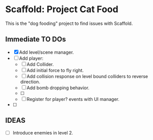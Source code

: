 # Scaffold: Project Cat Food #
This is the "dog fooding" project to find issues with Scaffold. 

## Immediate TO DOs ##
- [x] Add level/scene manager. 
- [ ] Add player: 
    - [ ] Add Collider. 
    - [ ] Add initial force to fly right. 
    - [ ] Add collision response on level bound colliders to reverse direction. 
    - [ ] Add bomb dropping behavior. 
    - [ ] 
    - [ ] Register for player? events with UI manager. 
- [ ] 

## IDEAS ##
- [ ] Introduce enemies in level 2. 
